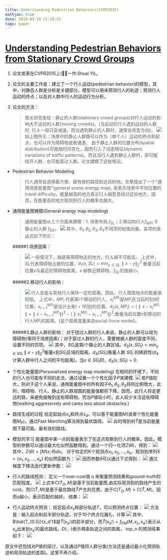 ```yaml
---
title: Understanding Pedestrian Behaviors(CVPR2015)
mathjax: true
date: 2018-03-10 21:16:23
tags: paper
---
```

# [Understanding Pedestrian Behaviors from Stationary Crowd Groups](https://www.cv-foundation.org/openaccess/content_cvpr_2015/papers/Yi_Understanding_Pedestrian_Behaviors_2015_CVPR_paper.pdf)
1. 论文发表在CVPR2015上(一作:Shuai Yi)。

2. 论文的主要工作是：建立了一个行人运动(pedestrian behavior)的模型，其中，对静态人群是分析是关键部分。模型可以用来预测行人的轨迹；预测行人运动的终点；以及对人群中行人的运动行为分析。
3. 论文的方法：

    > 相关研究发现：静止的人群(stationary crowd groups)对行人运动的影响大于运动的人群(moving crowds)。(当运动的行人遇到运动的人群时, 行人一般只会减速，而当遇到静止的人群时，通常会改变方向)。
    ![](Understanding-Pedestrian-Behaviors-CVPR2015/15198897069641.jpg)
如上图所示：场景中的静止人群既可以作为（单个人）运动的终点和起点，也可以作为障碍物或者通道。
由于静止人群的位置分布(spatial distribution)可能随时间变化，因而引入了动态特征(dynamic variations of trafﬁc patterns)。而且当行人遇到静止人群时，即可能绕开人群，也可能穿过人群。论文建模了这些情况。

* Pedestrian Behavior Modeling
    
    > 行人通常会选择最方便、最有效的路径到达目的地。文章提出了一个“通用场景能量图”(general scene energy map), 来表示场景中不同位置的travel difficulty。能量越高的地方表示行人越愿意经过这些地方，因而，在能量高的地方观测到行人的概率也越大。
    
* 通用能量图建模(General energy map modeling)

    > 通用能量图从三个方面来建模：1. 场景布局 $f_{SL}$；2.移动的行人$f_{MP}$; 3. 静止的人群 $f_{SG}$。
    > ![](Understanding-Pedestrian-Behaviors-CVPR2015/15198918330798.jpg)
其中，$\theta_1,\theta_2,\theta_3,\theta_4$不同项的权值向量。各项的表达式如下所示：

    #####1.场景因素：
    >  ![](Understanding-Pedestrian-Behaviors-CVPR2015/15198919545235.jpg) 
    > 一般情况下，越是离障碍物近的地方，行人越不可能去。
上式中，$SL$代表障碍物占据的位置，$d_1(x,SL)=min_{y\in{SL}}\parallel x-y \parallel_2^2$ 衡量当前位置$x$与最近的障碍物距离。$x$ 越靠近障碍物，$f_{SL}$的值越小。

    #####2.移动行人的影响：
    > ![](Understanding-Pedestrian-Behaviors-CVPR2015/15198927017157.jpg)
行人总是与其他行人保持一定的距离，因此，行人周围地点的能量值较低。
上式中，$MP_i$ 代表第$i$个移动的行人，$x_t^{MP_i}$是$MP_i$在当前时刻$t$的位置，$x_{t+1}^{MP_i}$是估计出来$t+1$时刻的位置。$d_2(x,MP_i)=(\parallel x-x^{MP_i}_t\parallel +\parallel x-x^{MP_i}_{t+1} \parallel )^2 - (\parallel x_t^{MP_i} - x_{t+1}^{MP_i}\parallel)^2$,衡量当前位置$x$到移动的行人$MP_i$的距离。(这个距离度量来自social-force model)。

    #####3.静止人群的影响：
    对于绕过人群的行人来说，静止的人群可以视为障碍物(等同于场景因素)；对于穿过人群的行人，需要根据人群的密度不同，设置不同的罚项。
    ![](Understanding-Pedestrian-Behaviors-CVPR2015/15199214092427.jpg)
其中，$SG_i$是第$i$个静止的人群区域。$d_3(x,SG_i)=min_{y\in{SG_i}}\parallel x-y \parallel^2_2$衡量$x$到$SG_i$区域的距离。$d_4(SG_i)$衡量人群 $SG_i$ 的稀疏性($d_4$计算人群中行人之间的平均距离)。当$x\in SG_i$时，$d_3(x,SG_i)=0$.

* 个性化能量图(Personalized energy map modeling)
 在相同的环境下，不同的行人也可能有不同的走法，通过设置一个个性化因子$P$来建模.
 ![](Understanding-Pedestrian-Behaviors-CVPR2015/15199222658062.jpg)
若$P$值较大，则对于这个人来说，通用能量图中的所有因子$\theta_1,\theta_2,\theta_3$将同比例增大，此时，障碍物、行人、静止的人群周围的能量值都将下降，因而，此行人将走更远的路，来避免接触到这些障碍物。而当$P$值较小时，此人较少关注这些障碍物(walking aggressively and cares less about obstacles.)

* 路径生成的过程
给定起始点$x_s$和终点$s_d$，可以基于能量图M(或者个性化能量图$M_P$)，通过Fast Marching算法得到最优路径。
![](Understanding-Pedestrian-Behaviors-CVPR2015/15201623680549.jpg)
此时得到的$\hat{T}$是当前能量图下最可能、最有效的路线。
* 模型的学习
能量图中某一点的能量表示了在这点观察到行人的概率。因此，模型的参数可以通过最大化似然函数得到。通过一个归一化项$Z(\theta)$，得到：
![](Understanding-Pedestrian-Behaviors-CVPR2015/15201632366350.jpg)
其中，$Z(\theta)= \int M(x;\theta)dx$。
对于给定的K个观测点$x_1,x_2,...,x_k$，观测到序列$X=\{x_1,x_2,...,x_k\}$ 的似然函数为：
![](Understanding-Pedestrian-Behaviors-CVPR2015/15201639578418.jpg)
因而参数$\theta$可以通过下式得到：
![](Understanding-Pedestrian-Behaviors-CVPR2015/15201640415371.jpg)
通过梯度下降法迭代更新参数：
![](Understanding-Pedestrian-Behaviors-CVPR2015/15201640785872.jpg)
* 行人的路线预测：
定义一个over-cost值 $\eta$ 来衡量预测结果和ground-truth的匹配程度。
![](Understanding-Pedestrian-Behaviors-CVPR2015/15201654272269.jpg)
上式中$C(T_O,M)$是基于当前能量图,由实际观测到的路线产生的cost。而$C(\hat{T},M)$是基于最优路线$\hat{T}$产生的花费。由于$C(T_O,M) > C(\hat{T},M)$。因而$\eta$越小，表示匹配的越好。
结果：
![](Understanding-Pedestrian-Behaviors-CVPR2015/15201658922276.jpg)
* 行人运动终点预测：
给定起点$x_s$和部分轨迹$T$，可以预测终点位置：
![](Understanding-Pedestrian-Behaviors-CVPR2015/15201660409081.jpg)
方法是：输入起点和前半部分轨迹，对于10个终点位置$S_i$，计算
![](Understanding-Pedestrian-Behaviors-CVPR2015/15201663728707.jpg)
其中，$\hat{T_{0.5}}(x_d')$是$\hat{T}(x_d')$的前半部分，而$\hat{T}(x_d')=f_{FM}(M, x_s, x_d')$表示从$x_s$出发到$x_d'$的最优路线，$D(·,·)$表示两条轨迹之间的距离，
top_n 的预测结果如下：
![](Understanding-Pedestrian-Behaviors-CVPR2015/15201667242091.jpg)

原文中还包括对$P$值的探讨，以及通过$P$值将人群分类(方法还是通过最小化预测轨迹和观测轨迹的差距)。这里不再介绍。











